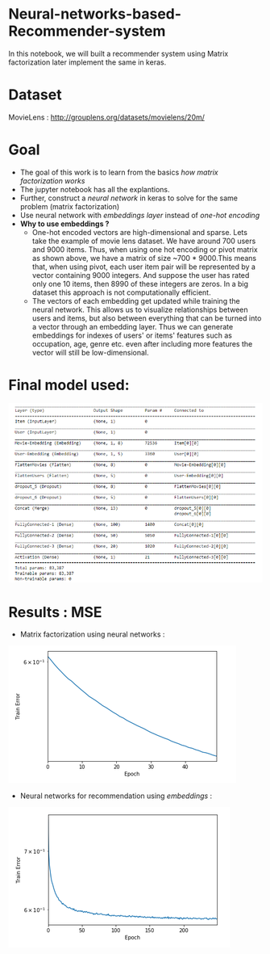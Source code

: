 # Neural-networks-based-Recommender-system
In this notebook, we will built a recommender system using Matrix factorization later implement the same in keras.

# Dataset
MovieLens : http://grouplens.org/datasets/movielens/20m/
# Goal
* The goal of this work is to learn from the basics *how matrix factorization works*
* The jupyter notebook has all the explantions.
* Further, construct a *neural network* in keras to solve for the same problem (matrix factorization)
* Use neural network with *embeddings layer* instead of *one-hot encoding*
* **Why to use embeddings ?**
  * One-hot encoded vectors are high-dimensional and sparse. Lets take the example of movie lens dataset. We have around 700 users and 9000 items. Thus, when using one hot encoding or pivot matrix as shown above, we have a matrix of size ~700   * 9000.This means that, when using pivot, each user item pair will be represented by a vector containing 9000 integers. And suppose the user has rated only one 10 items, then 8990 of these integers are zeros. In a big dataset this approach is not computationally efficient.
  * The vectors of each embedding get updated while training the neural network. This allows us to visualize relationships between users and items, but also between everything that can be turned into a vector through an embedding layer. Thus we can generate embeddings for indexes of users' or items' features such as occupation, age, genre etc. even after including more features the vector will still be low-dimensional.
  
  
  
# Final model used:

![alt text](png/finalmodel.png)

# Results : MSE

* Matrix factorization using neural networks :

![alt text](png/1.png)

  
* Neural networks for recommendation using *embeddings* :

![alt text](png/2.png)
